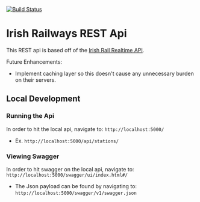 [![Build Status](https://dev.azure.com/johnshrader/irish-railways-api/_apis/build/status/jpshrader.irish-railways-api?branchName=master)](https://dev.azure.com/johnshrader/irish-railways-api/_build/latest?definitionId=1&branchName=master)

# Irish Railways REST Api
This REST api is based off of the [Irish Rail Realtime API](http://api.irishrail.ie/realtime).

Future Enhancements:
 * Implement caching layer so this doesn't cause any unnecessary burden on their servers.

## Local Development


### Running the Api

In order to hit the local api, navigate to: `http://localhost:5000/`
 * Ex. `http://localhost:5000/api/stations/`


### Viewing Swagger

In order to hit swagger on the local api, navigate to: `http://localhost:5000/swagger/ui/index.html#/`
 * The Json payload can be found by navigating to: `http://localhost:5000/swagger/v1/swagger.json`


